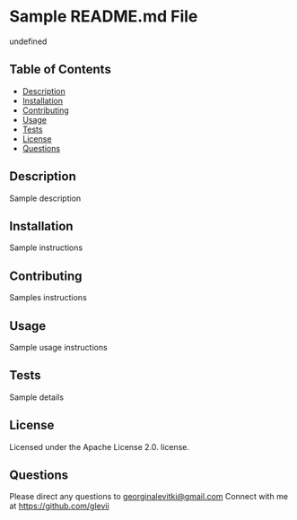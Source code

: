 
  # Sample README.md File

  undefined

  ## Table of Contents
  - [Description](#Description) <br>
  - [Installation](#Installation) <br>
  - [Contributing](#Contributing) <br>
  - [Usage](#Usage) <br>
  - [Tests](#Tests) <br>
  - [License](#Questions) <br>
  - [Questions](#Questions) <br>

  ## Description
  Sample description

  ## Installation
  Sample instructions

  ## Contributing
  Samples instructions

  ## Usage
  Sample usage instructions

  ## Tests
  Sample details

  ## License
  Licensed under the Apache License 2.0. license.

  ## Questions
  Please direct any questions to georginalevitki@gmail.com
  Connect with me at https://github.com/glevii
